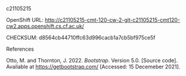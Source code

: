 c21105215

OpenShift URL:
http://c21105215-cmt-120-cw-2-git-c21105215-cmt120-cw2.apps.openshift.cs.cf.ac.uk/

CHECKSUM:
d8564cb44710ffc63d996cacb1a7cb5bf975ce5f

References

Otto, M. and Thornton, J. 2022. _Bootstrap_. Version 5.0. [Source code]. Available at https://getbootstrap.com/ [Accessed: 15 Decemeber 2021].

